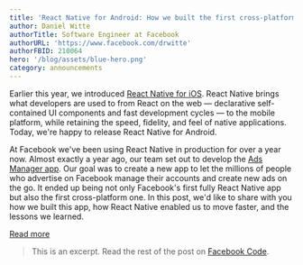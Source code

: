 ```yaml
---
title: 'React Native for Android: How we built the first cross-platform React Native app'
author: Daniel Witte
authorTitle: Software Engineer at Facebook
authorURL: 'https://www.facebook.com/drwitte'
authorFBID: 210064
hero: '/blog/assets/blue-hero.png'
category: announcements
---
```


Earlier this year, we introduced [React Native for iOS](https://code.facebook.com/posts/1014532261909640/react-native-bringing-modern-web-techniques-to-mobile/). React Native brings what developers are used to from React on the web — declarative self-contained UI components and fast development cycles — to the mobile platform, while retaining the speed, fidelity, and feel of native applications. Today, we're happy to release React Native for Android.

At Facebook we've been using React Native in production for over a year now. Almost exactly a year ago, our team set out to develop the [Ads Manager app](https://www.facebook.com/business/news/ads-manager-app). Our goal was to create a new app to let the millions of people who advertise on Facebook manage their accounts and create new ads on the go. It ended up being not only Facebook's first fully React Native app but also the first cross-platform one. In this post, we'd like to share with you how we built this app, how React Native enabled us to move faster, and the lessons we learned.

<footer>
  <a
    href="https://code.facebook.com/posts/1189117404435352/react-native-for-android-how-we-built-the-first-cross-platform-react-native-app/"
    class="btn">
    Read more
  </a>
</footer>

> This is an excerpt. Read the rest of the post on [Facebook Code](https://code.facebook.com/posts/1189117404435352/react-native-for-android-how-we-built-the-first-cross-platform-react-native-app/).
